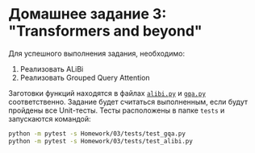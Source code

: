 # Домашнее задание 3: "Transformers and beyond"

Для успешного выполнения задания, необходимо:

1. Реализовать ALiBi
2. Реализовать Grouped Query Attention

Заготовки функций находятся в файлах [`alibi.py`](./alibi.py) и [`gqa.py`](./gqa.py) соответственно.
Задание будет считаться выполненным, если будут пройдены все Unit-тесты. Тесты расположены в папке `tests` и запускаются командой:

```bash
python -m pytest -s Homework/03/tests/test_gqa.py
python -m pytest -s Homework/03/tests/test_alibi.py
```